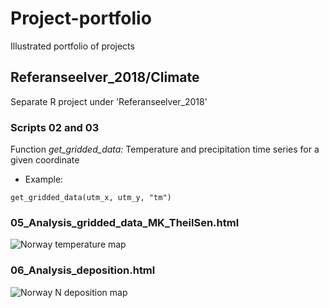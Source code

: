 # Project-portfolio
Illustrated portfolio of projects  

## Referanseelver_2018/Climate   
Separate R project under 'Referanseelver_2018'  

### Scripts 02 and 03
Function *get_gridded_data:* Temperature and precipitation time series for a given coordinate   
* Example: 
```
get_gridded_data(utm_x, utm_y, "tm")
```` 
   
### 05_Analysis_gridded_data_MK_TheilSen.html  
![Norway temperature map]("Figures/Refelver_Climate/05_Prec_senchange_map.png")  
  
### 06_Analysis_deposition.html
![Norway N deposition map]("Figures/Refelver_Climate/06_N_end_map.png")  


